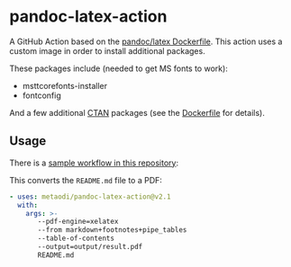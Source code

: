 # pandoc-latex-action

A GitHub Action based on the [pandoc/latex Dockerfile](https://github.com/pandoc/dockerfiles).
This action uses a custom image in order to install additional packages.

These packages include (needed to get MS fonts to work):
- msttcorefonts-installer
- fontconfig

And a few additional [CTAN](https://ctan.org/) packages (see the [Dockerfile](https://github.com/metaodi/pandoc-latex-action/blob/main/Dockerfile) for details).

## Usage

There is a [sample workflow in this repository](https://github.com/metaodi/pandoc-latex-action/blob/main/.github/workflows/documentation.yml):

This converts the `README.md` file to a PDF:

```yaml
- uses: metaodi/pandoc-latex-action@v2.1
  with:
    args: >-
       --pdf-engine=xelatex
       --from markdown+footnotes+pipe_tables
       --table-of-contents 
       --output=output/result.pdf
       README.md
```

